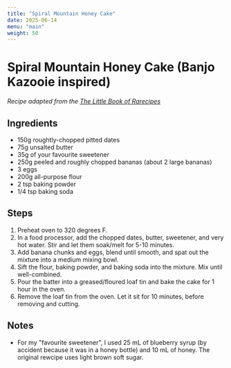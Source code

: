 ```yaml
---
title: "Spiral Mountain Honey Cake"
date: 2025-06-14
menu: "main"
weight: 50
---
```


# Spiral Mountain Honey Cake (Banjo Kazooie inspired)

*Recipe adapted from the [The Little Book of Rarecipes](https://archive.org/details/rarecipe)*

## Ingredients
* 150g roughtly-chopped pitted dates
* 75g unsalted butter
* 35g of your favourite sweetener
* 250g peeled and roughly chopped bananas (about 2 large bananas)
* 3 eggs
* 200g all-purpose flour
* 2 tsp baking powder
* 1/4 tsp baking soda

## Steps
1. Preheat oven to 320 degrees F.
2. In a food processor, add the chopped dates, butter, sweetener, and very hot water. Stir and let them soak/melt for 5-10 minutes.
3. Add banana chunks and eggs, blend until smooth, and spat out the mixture into a medium mixing bowl.
4. Sift the flour, baking powder, and baking soda into the mixture. Mix until well-combined.
4. Pour the batter into a greased/floured loaf tin and bake the cake for 1 hour in the oven.
6. Remove the loaf tin from the oven. Let it sit for 10 minutes, before removing and cutting.

## Notes
* For my "favourite sweetener", I used 25 mL of blueberry syrup (by accident because it was in a honey bottle) and 10 mL of honey. The original rewcipe uses light brown soft sugar.